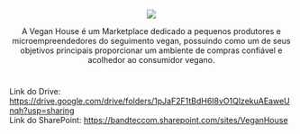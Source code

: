 
# 

<p align="center">
    <img src="https://media.discordapp.net/attachments/875512266991206410/881210298453852210/4.png?width=1440&height=412">
</p>  

<p align="center">
  A Vegan House é um Marketplace dedicado a pequenos produtores e microempreendedores do seguimento vegan, possuindo como um de seus objetivos principais proporcionar um ambiente   de compras confiável e acolhedor ao consumidor vegano.  
</p>

#

Link do Drive: https://drive.google.com/drive/folders/1pJaF2F1tBdH6I8vO1QlzekuAEaweUnqh?usp=sharing <br>
Link do SharePoint: https://bandteccom.sharepoint.com/sites/VeganHouse
